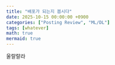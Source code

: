 ```yaml
---
title: "배포가 되는지 봅시다"
date: 2025-10-15 00:00:00 +0900
categories: ["Posting Review", "ML/DL"]
tags: [whatever]
math: true
mermaid: true
---
```



울랄랄라


